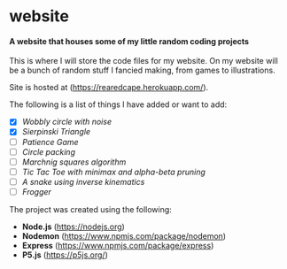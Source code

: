 # website
#### A website that houses some of my little random coding projects

This is where I will store the code files for my website. On my website will be a bunch of random stuff I fancied making, from games to illustrations.

Site is hosted at (https://rearedcape.herokuapp.com/).

The following is a list of things I have added or want to add:
- [x] _Wobbly circle with noise_
- [x] _Sierpinski Triangle_
- [ ] _Patience Game_
- [ ] _Circle packing_
- [ ] _Marchnig squares algorithm_
- [ ] _Tic Tac Toe with minimax and alpha-beta pruning_
- [ ] _A snake using inverse kinematics_
- [ ] _Frogger_

The project was created using the following:
- **Node.js** (https://nodejs.org)
- **Nodemon** (https://www.npmjs.com/package/nodemon)
- **Express** (https://www.npmjs.com/package/express)
- **P5.js** (https://p5js.org/)
